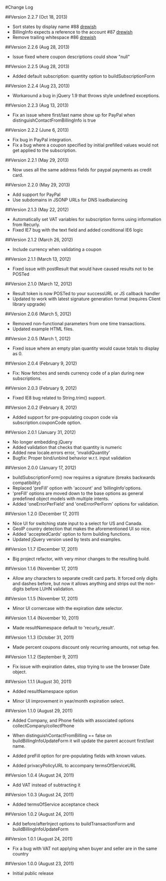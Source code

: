 #Change Log

##Version 2.2.7 (Oct 18, 2013)

- Sort states by display name #88 [drewish](https://github.com/drewish)
- BillingInfo expects a reference to the account #87 [drewish](https://github.com/drewish)
- Remove trailing whitespace #86 [drewish](https://github.com/drewish)

##Version 2.2.6 (Aug 28, 2013)
- Issue fixed where coupon descriptions could show "null"

##Version 2.2.5 (Aug 28, 2013)
- Added default subscription: quantity option to buildSubscriptionForm

##Version 2.2.4 (Aug 23, 2013)
- Workaround a bug in jQuery 1.9 that throws style undefined exceptions.

##Version 2.2.3 (Aug 13, 2013)
- Fix an issue where first/last name show up for PayPal when distinguishContactFromBillingInfo is true

##Version 2.2.2 (June 6, 2013)
- Fix bug in PayPal integration.
- Fix a bug where a coupon specified by initial prefilled values would not get applied to the subscription.

##Version 2.2.1 (May 29, 2013)
- Now uses all the same address fields for paypal payments as credit card.

##Version 2.2.0 (May 29, 2013)

- Add support for PayPal
- Use subdomains in JSONP URLs for DNS loadbalancing

##Version 2.1.3 (May 22, 2012)

- Automatically set VAT variables for subscription forms using information from Recurly.
- Fixed IE7 bug with the text field and added conditional IE6 logic

##Version 2.1.2 (March 26, 2012)

- Include currency when validating a coupon

##Version 2.1.1 (March 13, 2012)

 - Fixed issue with postResult that would have caused results not to be POSTed

##Version 2.1.0 (March 12, 2012)

 - Result token is now POSTed to your successURL or JS callback handler
 - Updated to work with latest signature generation format (requires Client library upgrade)

##Version 2.0.6 (March 5, 2012)

 - Removed non-functional parameters from one time transactions.
 - Updated example HTML files.

##Version 2.0.5 (March 1, 2012)

- Fixed issue where an empty plan quantity would cause totals to display as 0.

##Version 2.0.4 (February 9, 2012)

- Fix: Now fetches and sends currency code of a plan during new subscriptions.

##Version 2.0.3 (February 9, 2012)

- Fixed IE8 bug related to String.trim() support.

##Version 2.0.2 (February 8, 2012)

- Added support for pre-populating coupon code via subscription.couponCode option.

##Version 2.0.1 (January 31, 2012)

- No longer embedding jQuery
- Added validation that checks that quantity is numeric
- Added new locale.errors error, 'invalidQuantity'
- Bugfix: Proper bind/unbind behavior w.r.t. input validation

##Version 2.0.0 (January 17, 2012)

- buildSubscriptionForm() now requires a signature (breaks backwards compatibility)
- Replaced 'preFill' option with 'account' and 'billingInfo'options.
- 'preFill' options are moved down to the base options as general predefined object models with multiple intents.
- Added 'oneErrorPerField' and 'oneErrorPerForm' options for validation.

##Version 1.2.0 (December 17, 2011)

- Nice UI for switching state input to a select for US and Canada.
- GeoIP country detection that makes the aforementioned UI so nice.
- Added 'acceptedCards' option to form building functions.
- Updated jQuery version used by tests and examples.

##Version 1.1.7 (December 17, 2011)

- Big project refactor, with very minor changes to the resulting build.

##Version 1.1.6 (November 17, 2011)

- Allow any characters to separate credit card parts.
  It forced only digits and dashes before, but
  now it allows anything and strips out the non-digits
  before LUHN validation.

##Version 1.1.5 (November 17, 2011)

- Minor UI cornercase with the expiration date selector.

##Version 1.1.4 (November 10, 2011)

- Made resultNamespace default to 'recurly_result'.

##Version 1.1.3 (October 31, 2011)

- Made percent coupons discount only recurring amounts, not setup fee.

##Version 1.1.2 (September 9, 2011)

- Fix issue with expiration dates, stop trying to use the browser Date object.

##Version 1.1.1 (August 30, 2011)

- Added resultNamespace option

- Minor UI improvement in year/month expiration select.

##Version 1.1.0 (August 29, 2011)

- Added Company, and Phone fields
  with associated options collectCompany/collectPhone

- When distinguishContactFromBilling == false on buildBillingInfoUpdateForm
  it will update the parent account first/last name.

- Added preFill option for pre-populating fields with known values.

- Added privacyPolicyURL to accompany termsOfServiceURL

##Version 1.0.4 (August 24, 2011)

- Add VAT instead of subtracting it

##Version 1.0.3 (August 24, 2011)

- Added termsOfService acceptance check

##Version 1.0.2 (August 24, 2011)

- Add before/afterInject options to buildTransactionForm and buildBillingInfoUpdateForm

##Version 1.0.1 (August 24, 2011)

- Fix a bug with VAT not applying when buyer and seller are in the same country

##Version 1.0.0 (August 23, 2011)

- Initial public release
